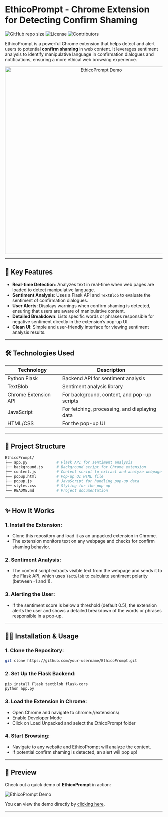 # **EthicoPrompt - Chrome Extension for Detecting Confirm Shaming**

![GitHub repo size](https://img.shields.io/github/repo-size/rpc1418/Confirm-Shaming-Browser-Ext) ![License](https://img.shields.io/github/license/rpc1418/Confirm-Shaming-Browser-Ext) ![Contributors](https://img.shields.io/github/contributors/rpc1418/Confirm-Shaming-Browser-Ext)

EthicoPrompt is a powerful Chrome extension that helps detect and alert users to potential **confirm shaming** in web content. It leverages sentiment analysis to identify manipulative language in confirmation dialogues and notifications, ensuring a more ethical web browsing experience.

<div align="center">
  <img src="demo.gif" alt="EthicoPrompt Demo" width="600"/>
</div>

---

## 🚀 **Key Features**

- **Real-time Detection**: Analyzes text in real-time when web pages are loaded to detect manipulative language.
- **Sentiment Analysis**: Uses a Flask API and `TextBlob` to evaluate the sentiment of confirmation dialogues.
- **User Alerts**: Displays warnings when confirm shaming is detected, ensuring that users are aware of manipulative content.
- **Detailed Breakdown**: Lists specific words or phrases responsible for negative sentiment directly in the extension’s pop-up UI.
- **Clean UI**: Simple and user-friendly interface for viewing sentiment analysis results.

---

## 🛠️ **Technologies Used**

| **Technology**      | **Description**                                |
|---------------------|------------------------------------------------|
| Python Flask        | Backend API for sentiment analysis             |
| TextBlob            | Sentiment analysis library                     |
| Chrome Extension API| For background, content, and pop-up scripts    |
| JavaScript          | For fetching, processing, and displaying data  |
| HTML/CSS            | For the pop-up UI                              |

---

## 📂 **Project Structure**

```bash
EthicoPrompt/
├── app.py             # Flask API for sentiment analysis
├── background.js      # Background script for Chrome extension
├── content.js         # Content script to extract and analyze webpage text
├── popup.html         # Pop-up UI HTML file
├── popup.js           # JavaScript for handling pop-up data
├── styles.css         # Styling for the pop-up
└── README.md          # Project documentation
```
---
## ✨ How It Works

### 1. Install the Extension:
- Clone this repository and load it as an unpacked extension in Chrome.
- The extension monitors text on any webpage and checks for confirm shaming behavior.

### 2. Sentiment Analysis:
- The content script extracts visible text from the webpage and sends it to the Flask API, which uses `TextBlob` to calculate sentiment polarity (between -1 and 1).

### 3. Alerting the User:
- If the sentiment score is below a threshold (default 0.5), the extension alerts the user and shows a detailed breakdown of the words or phrases responsible in a pop-up.

---

## 🧑‍💻 Installation & Usage

### 1. Clone the Repository:
```bash
git clone https://github.com/your-username/EthicoPrompt.git
```
### 2. Set Up the Flask Backend:
```bash
pip install Flask textblob flask-cors
python app.py
```
### 3. Load the Extension in Chrome:
- Open Chrome and navigate to chrome://extensions/
- Enable Developer Mode
- Click on Load Unpacked and select the EthicoPrompt folder
### 4. Start Browsing:
- Navigate to any website and EthicoPrompt will analyze the content.
- If potential confirm shaming is detected, an alert will pop up!
---


## 👀 Preview

Check out a quick demo of **EthicoPrompt** in action:

![EthicoPrompt Demo](path-to-your-demo.gif)

You can view the demo directly by [clicking here](your-demo-link).

---



